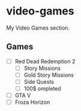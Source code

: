 # video-games
My Video Games section.

## Games
* [ ] Red Dead Redemption 2
  * [ ] Story Missions
  * [ ] Gold Story Missions
  * [ ] Side Quests
  * [ ] 100$ ompleted
* [ ] GTA V
* [ ] Froza Horizon
